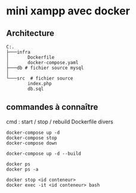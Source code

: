 # mini xampp avec docker

## Architecture

```
C:.
├───infra 
│       Dockerfile
│       docker-compose.yaml
├───db # fichier source mysql
│
└───src  # fichier source
        index.php
        db.sql
```

## commandes à connaître

cmd : start / stop / rebuild Dockerfile divers

```
docker-compose up -d
docker-compose stop
docker-compose down

docker-compose up -d --build

docker ps 
docker ps -a

docker stop <id conteneur>
docker exec -it <id conteneur> bash 
```
